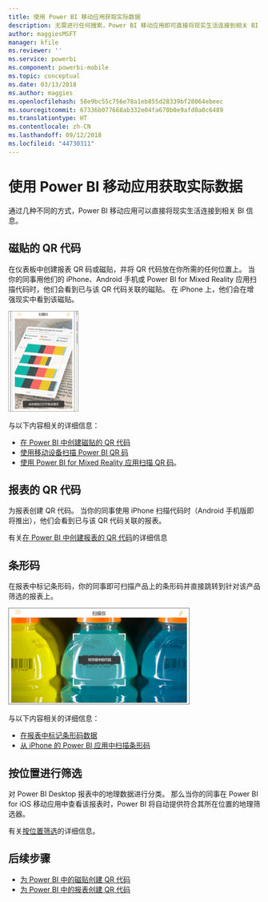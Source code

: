 ```yaml
---
title: 使用 Power BI 移动应用获取实际数据
description: 无需进行任何搜索，Power BI 移动应用即可直接将现实生活连接到相关 BI 信息。
author: maggiesMSFT
manager: kfile
ms.reviewer: ''
ms.service: powerbi
ms.component: powerbi-mobile
ms.topic: conceptual
ms.date: 03/13/2018
ms.author: maggies
ms.openlocfilehash: 58e9bc55c756e78a1eb855d28339bf28064ebeec
ms.sourcegitcommit: 67336b077668ab332e04fa670b0e9afd0a0c6489
ms.translationtype: HT
ms.contentlocale: zh-CN
ms.lasthandoff: 09/12/2018
ms.locfileid: "44730311"
---
```

# <a name="get-data-from-the-real-world-with-the-power-bi-mobile-apps"></a>使用 Power BI 移动应用获取实际数据
通过几种不同的方式，Power BI 移动应用可以直接将现实生活连接到相关 BI 信息。 

## <a name="qr-codes-for-tiles"></a>磁贴的 QR 代码
在仪表板中创建报表 QR 码或磁贴，并将 QR 代码放在你所需的任何位置上。 当你的同事用他们的 iPhone、Android 手机或 Power BI for Mixed Reality 应用扫描代码时，他们会看到已与该 QR 代码关联的磁贴。 在 iPhone 上，他们会在增强现实中看到该磁贴。

![QR 代码](./media/mobile-apps-data-in-real-world-context/power-bi-ios-qr-ar-scanner-small.png)

与以下内容相关的详细信息：

* [在 Power BI 中创建磁贴的 QR 代码](../../service-create-qr-code-for-tile.md)
* [使用移动设备扫描 Power BI QR 码](mobile-apps-qr-code.md)
* [使用 Power BI for Mixed Reality 应用扫描 QR 码](mobile-mixed-reality-app.md#scan-a-report-qr-code-in-holographic-view)。

## <a name="qr-codes-for-reports"></a>报表的 QR 代码
为报表创建 QR 代码。  当你的同事使用 iPhone 扫描代码时（Android 手机版即将推出），他们会看到已与该 QR 代码关联的报表。 

有关[在 Power BI 中创建报表的 QR 代码](../../service-create-qr-code-for-report.md)的详细信息

## <a name="barcodes"></a>条形码
在报表中标记条形码，你的同事即可扫描产品上的条形码并直接跳转到针对该产品筛选的报表上。

![条形码](./media/mobile-apps-data-in-real-world-context/power-bi-barcode-scanner.png)

与以下内容相关的详细信息：

* [在报表中标记条形码数据](../../desktop-mobile-barcodes.md)
* [从 iPhone 的 Power BI 应用中扫描条形码](mobile-apps-scan-barcode-iphone.md)

## <a name="filter-by-location"></a>按位置进行筛选
对 Power BI Desktop 报表中的地理数据进行分类。 那么当你的同事在 Power BI for iOS 移动应用中查看该报表时，Power BI 将自动提供符合其所在位置的地理筛选器。

有关[按位置筛选](mobile-apps-geographic-filtering.md)的详细信息。

## <a name="next-steps"></a>后续步骤
* [为 Power BI 中的磁贴创建 QR 代码](../../service-create-qr-code-for-tile.md)
* [为 Power BI 中的报表创建 QR 代码](../../service-create-qr-code-for-report.md)

